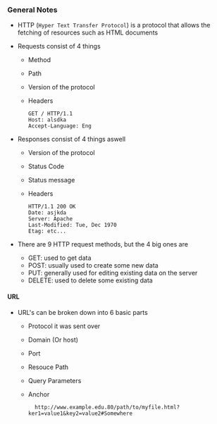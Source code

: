 ### General Notes

- HTTP (`Hyper Text Transfer Protocol`) is a protocol that allows the fetching of resources such as HTML documents

- Requests consist of 4 things

  - Method
  - Path
  - Version of the protocol
  - Headers

    ```HTTP
    GET / HTTP/1.1
    Host: alsdka
    Accept-Language: Eng
    ```

- Responses consist of 4 things aswell

  - Version of the protocol
  - Status Code
  - Status message
  - Headers

    ```HTTP
    HTTP/1.1 200 OK
    Date: asjkda
    Server: Apache
    Last-Modified: Tue, Dec 1970
    Etag: etc...
    ```

- There are 9 HTTP request methods, but the 4 big ones are
  - GET: used to get data
  - POST: usually used to create some new data
  - PUT: generally used for editing existing data on the server
  - DELETE: used to delete some existing data

#### URL

- URL's can be broken down into 6 basic parts

  - Protocol it was sent over
  - Domain (Or host)
  - Port
  - Resouce Path
  - Query Parameters
  - Anchor

    ```URL
      http://www.example.edu.80/path/to/myfile.html?ker1=value1&key2=value2#Somewhere
    ```
